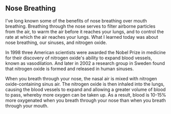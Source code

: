 ## Nose Breathing

I've long known some of the benefits of nose breathing over mouth breathing. Breathing through the nose serves to filter airborne particles from the air, to warm the air before it reaches your lungs, and to control the rate at which the air reaches your lungs. What I learned today was about nose breathing, our sinuses, and nitrogen oxide.

In 1998 three American scientists were awarded the Nobel Prize in medicine for their discovery of nitrogen oxide's ability to expand blood vessels, known as vasodilation. And later in 2002 a research group in Sweden found that nitrogen oxide is formed and released in human sinuses.

When you breath through your nose, the nasal air is mixed with nitrogen oxide-containing sinus air. The nitrogen oxide is then inhaled into the lungs, causing the blood vessels to expand and allowing a greater volume of blood to pass, whereby more oxygen can be taken up. As a result, blood is 10-15% more oxygenated when you breath through your nose than when you breath through your mouth.

